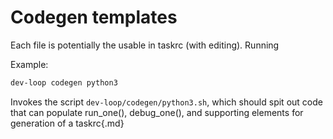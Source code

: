 # Codegen templates

Each file is potentially the usable in taskrc (with editing).  Running


Example:
```bash
dev-loop codegen python3
```
Invokes the script `dev-loop/codegen/python3.sh`, which should spit out code that can
populate run_one(), debug_one(), and supporting elements for generation of a taskrc{.md}
